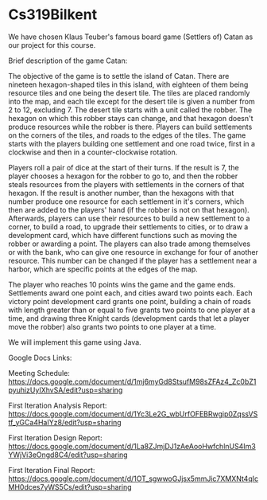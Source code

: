# Cs319Bilkent

We have chosen Klaus Teuber's famous board game (Settlers of) Catan as our project for this course.

Brief description of the game Catan:

The objective of the game is to settle the island of Catan. There are nineteen hexagon-shaped tiles in this island, with eighteen of them being resource tiles and one being the desert tile. The tiles are placed randomly into the map, and each tile except for the desert tile is given a number from 2 to 12, excluding 7. The desert tile starts with a unit called the robber. The hexagon on which this robber stays can change, and that hexagon doesn't produce resources while the robber is there. Players can build settlements on the corners of the tiles, and roads to the edges of the tiles. The game starts with the players building one settlement and one road twice, first in a clockwise and then in a counter-clockwise rotation. 

Players roll a pair of dice at the start of their turns. If the result is 7, the player chooses a hexagon for the robber to go to, and then the robber steals resources from the players with settlements in the corners of that hexagon. If the result is another number, than the hexagons with that number produce one resource for each settlement in it's corners, which then are added to the players' hand (if the robber is not on that hexagon). Afterwards, players can use their resources to build a new settlement to a corner, to build a road, to upgrade their settlements to cities, or to draw a development card, which have different functions such as moving the robber or awarding a point. The players can also trade among themselves or with the bank, who can give one resource in exchange for four of another resource. This number can be changed if the player has a settlement near a harbor, which are specific points at the edges of the map.

The player who reaches 10 points wins the game and the game ends. Settlements award one point each, and cities award two points each. Each victory point development card grants one point, building a chain of roads with length greater than or equal to five grants two points to one player at a time, and drawing three Knight cards (development cards that let a player move the robber) also grants two points to one player at a time.

We will implement this game using Java. 

Google Docs Links:

Meeting Schedule: https://docs.google.com/document/d/1mj6myGd8StsufM98sZFAz4_Zc0bZ1pyuhizUyIXhvSA/edit?usp=sharing

First Iteration Analysis Report: https://docs.google.com/document/d/1Yc3Le2G_wbUrfOFEBRwgip0ZqssVStf_yGCa4HaIYz8/edit?usp=sharing

First Iteration Design Report: https://docs.google.com/document/d/1La8ZJmjDJ1zAeAooHwfchlnUS4Im3YWjVi3eOngd8C4/edit?usp=sharing

First Iteration Final Report: https://docs.google.com/document/d/1OT_sgwwoGJjsx5mmJic7XMXNt4qIcMH0dces7yWS5Cs/edit?usp=sharing
